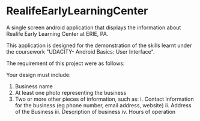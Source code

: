 # RealifeEarlyLearningCenter

A single screen android application that displays the information about Realife Early Learning Center at ERIE, PA.

This application is designed for the demonstration of the skills learnt under the coursework "UDACITY- Android Basics: User Interface".

The requirement of this project were as follows:

Your design must include:

1. Business name
2. At least one photo representing the business
3. Two or more other pieces of information, such as:
  i.    Contact information for the business (eg phone number, email address, website)
  ii.   Address of the Business
  iii.  Description of business
  iv.   Hours of operation
